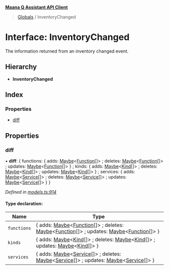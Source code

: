 **[Maana Q Assistant API Client](../README.md)**

> [Globals](../README.md) / InventoryChanged

# Interface: InventoryChanged

The information returned from an inventory changed event.

## Hierarchy

* **InventoryChanged**

## Index

### Properties

* [diff](inventorychanged.md#diff)

## Properties

### diff

•  **diff**: { functions: { adds: [Maybe](../README.md#maybe)\<[Function](function.md)[]> ; deletes: [Maybe](../README.md#maybe)\<[Function](function.md)[]> ; updates: [Maybe](../README.md#maybe)\<[Function](function.md)[]>  } ; kinds: { adds: [Maybe](../README.md#maybe)\<[Kind](kind.md)[]> ; deletes: [Maybe](../README.md#maybe)\<[Kind](kind.md)[]> ; updates: [Maybe](../README.md#maybe)\<[Kind](kind.md)[]>  } ; services: { adds: [Maybe](../README.md#maybe)\<[Service](service.md)[]> ; deletes: [Maybe](../README.md#maybe)\<[Service](service.md)[]> ; updates: [Maybe](../README.md#maybe)\<[Service](service.md)[]>  }  }

*Defined in [models.ts:914](https://github.com/maana-io/q-assistant-client/blob/develop/src/models.ts#L914)*

#### Type declaration:

Name | Type |
------ | ------ |
`functions` | { adds: [Maybe](../README.md#maybe)\<[Function](function.md)[]> ; deletes: [Maybe](../README.md#maybe)\<[Function](function.md)[]> ; updates: [Maybe](../README.md#maybe)\<[Function](function.md)[]>  } |
`kinds` | { adds: [Maybe](../README.md#maybe)\<[Kind](kind.md)[]> ; deletes: [Maybe](../README.md#maybe)\<[Kind](kind.md)[]> ; updates: [Maybe](../README.md#maybe)\<[Kind](kind.md)[]>  } |
`services` | { adds: [Maybe](../README.md#maybe)\<[Service](service.md)[]> ; deletes: [Maybe](../README.md#maybe)\<[Service](service.md)[]> ; updates: [Maybe](../README.md#maybe)\<[Service](service.md)[]>  } |
